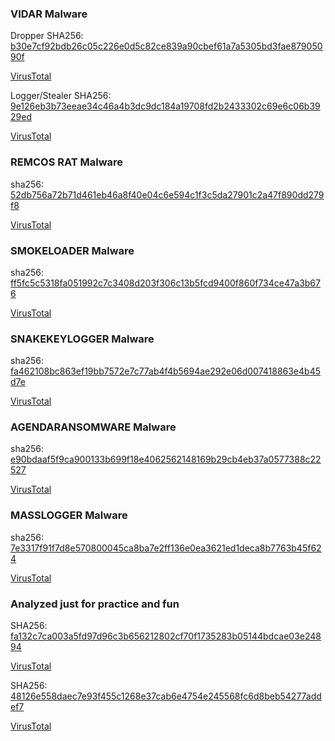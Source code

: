### VIDAR Malware

Dropper
SHA256: [b30e7cf92bdb26c05c226e0d5c82ce839a90cbef61a7a5305bd3fae87905090f](Vidar/b30e7cf92bdb26c05c226e0d5c82ce839a90cbef61a7a5305bd3fae87905090f.html)

[VirusTotal](https://www.virustotal.com/gui/file/b30e7cf92bdb26c05c226e0d5c82ce839a90cbef61a7a5305bd3fae87905090f/details)

Logger/Stealer
SHA256: [9e126eb3b73eeae34c46a4b3dc9dc184a19708fd2b2433302c69e6c06b3929ed](Vidar/9e126eb3b73eeae34c46a4b3dc9dc184a19708fd2b2433302c69e6c06b3929ed.html)

[VirusTotal](https://www.virustotal.com/gui/file/9e126eb3b73eeae34c46a4b3dc9dc184a19708fd2b2433302c69e6c06b3929ed/details)
### REMCOS RAT Malware
sha256: [52db756a72b71d461eb46a8f40e04c6e594c1f3c5da27901c2a47f890dd279f8](Remcos/52db756a72b71d461eb46a8f40e04c6e594c1f3c5da27901c2a47f890dd279f8.html)

[VirusTotal](https://www.virustotal.com/gui/file/52db756a72b71d461eb46a8f40e04c6e594c1f3c5da27901c2a47f890dd279f8/details)

### SMOKELOADER Malware
sha256: [ff5fc5c5318fa051992c7c3408d203f306c13b5fcd9400f860f734ce47a3b676](SmokeLoader/ff5fc5c5318fa051992c7c3408d203f306c13b5fcd9400f860f734ce47a3b676.html)

[VirusTotal](https://www.virustotal.com/gui/file/ff5fc5c5318fa051992c7c3408d203f306c13b5fcd9400f860f734ce47a3b676/details)


### SNAKEKEYLOGGER Malware
sha256: [fa462108bc863ef19bb7572e7c77ab4f4b5694ae292e06d007418863e4b45d7e](SnakeKeylogger/fa462108bc863ef19bb7572e7c77ab4f4b5694ae292e06d007418863e4b45d7e.html)

[VirusTotal](https://www.virustotal.com/gui/file/fa462108bc863ef19bb7572e7c77ab4f4b5694ae292e06d007418863e4b45d7e/details)

### AGENDARANSOMWARE Malware
sha256: [e90bdaaf5f9ca900133b699f18e4062562148169b29cb4eb37a0577388c22527](AgendaRansomware/e90bdaaf5f9ca900133b699f18e4062562148169b29cb4eb37a0577388c22527.html)

[VirusTotal](https://www.virustotal.com/gui/file/e90bdaaf5f9ca900133b699f18e4062562148169b29cb4eb37a0577388c22527/details)

### MASSLOGGER Malware
sha256: [7e3317f91f7d8e570800045ca8ba7e2ff136e0ea3621ed1deca8b7763b45f624](MassLogger/7e3317f91f7d8e570800045ca8ba7e2ff136e0ea3621ed1deca8b7763b45f624.html)

[VirusTotal](https://www.virustotal.com/gui/file/7e3317f91f7d8e570800045ca8ba7e2ff136e0ea3621ed1deca8b7763b45f624/details)
### Analyzed just for practice and fun

SHA256: [fa132c7ca003a5fd97d96c3b656212802cf70f1735283b05144bdcae03e24894](Malware_1/fa132c7ca003a5fd97d96c3b656212802cf70f1735283b05144bdcae03e24894.html)

[VirusTotal](https://www.virustotal.com/gui/file/fa132c7ca003a5fd97d96c3b656212802cf70f1735283b05144bdcae03e24894/details)

SHA256: [48126e558daec7e93f455c1268e37cab6e4754e245568fc6d8beb54277addef7](Malware_2/48126e558daec7e93f455c1268e37cab6e4754e245568fc6d8beb54277addef7.html)

[VirusTotal](https://www.virustotal.com/gui/file/48126e558daec7e93f455c1268e37cab6e4754e245568fc6d8beb54277addef7/details)
